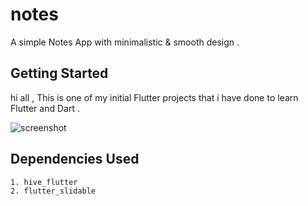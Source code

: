 # notes

A simple Notes App with minimalistic & smooth design .

## Getting Started

hi all ,
This is one of my initial Flutter projects that i have done to learn Flutter and Dart .


![screenshot](https://user-images.githubusercontent.com/130171990/230759478-54dbb480-1fa8-4122-bd3b-58abbff86077.png)

## Dependencies Used
    1. hive_flutter   
    2. flutter_slidable
           
